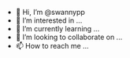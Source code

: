 - 👋 Hi, I’m @swannypp
- 👀 I’m interested in ...
- 🌱 I’m currently learning ...
- 💞️ I’m looking to collaborate on ...
- 📫 How to reach me ...

<!---
swannypp/swannypp is a ✨ special ✨ repository because its `README.md` (this file) appears on your GitHub profile.
You can click the Preview link to take a look at your changes.
--->
